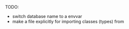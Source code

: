 TODO:
- switch database name to a envvar
- make a file explicitly for importing classes (types) from